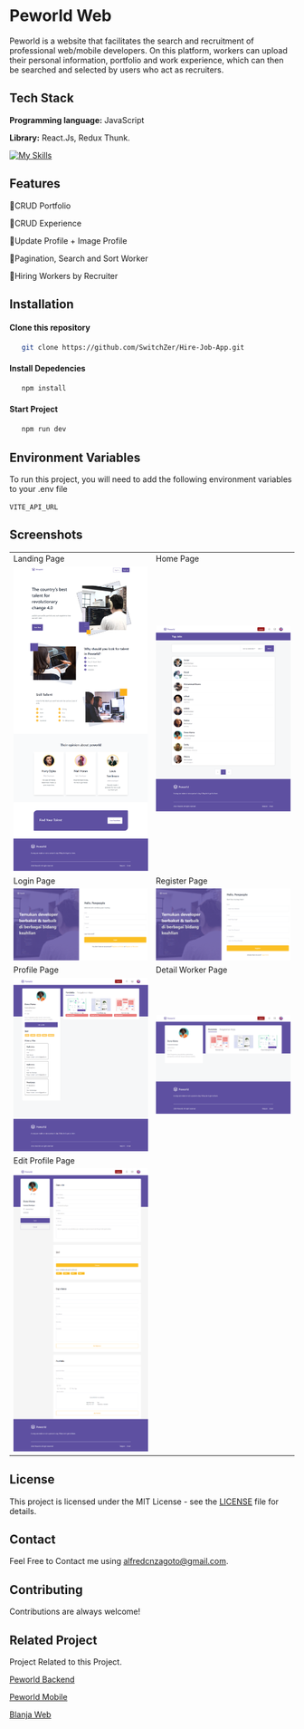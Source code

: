 # Peworld Web

Peworld is a website that facilitates the search and recruitment of professional web/mobile developers. On this platform, workers can upload their personal information, portfolio and work experience, which can then be searched and selected by users who act as recruiters.

## Tech Stack

**Programming language:** JavaScript

**Library:** React.Js, Redux Thunk.

[![My Skills](https://skillicons.dev/icons?i=js,html,css,tailwind,react,redux)](https://skillicons.dev)

## Features

🛄CRUD Portfolio

🛄CRUD Experience

🛄Update Profile + Image Profile

🛄Pagination, Search and Sort Worker

🛄Hiring Workers by Recruiter

## Installation

#### Clone this repository

```bash
   git clone https://github.com/SwitchZer/Hire-Job-App.git
```

#### Install Depedencies

```bash
   npm install
```

#### Start Project

```bash
   npm run dev
```

## Environment Variables

To run this project, you will need to add the following environment variables to your .env file

`VITE_API_URL`

## Screenshots

<table>
   <tr>
      <td>Landing Page</td>
      <td>Home Page</td>
   </tr>
   <tr>
      <td><img width="350px" src="./public/screenshoot/LandingPage.png" border="0" alt="" /></td>
      <td><img width="350px" src="./public/screenshoot/Home1.png" border="0" alt="" /></td>
   </tr>
    <tr>
      <td>Login Page</td>
      <td>Register Page</td>
   </tr>
   <tr>
      <td><img width="350px" src="./public/screenshoot/LoginPage.png" border="0" alt="" /></td>
      <td><img width="350px" src="./public/screenshoot/RegisterWorker.png" border="0" alt="" /></td>
   </tr>
   <tr>
      <td>Profile Page</td>
      <td>Detail Worker Page</td>
   </tr>
   <tr>
      <td><img width="350px" src="./public/screenshoot/ProfileWorker1.png" border="0" alt="" /></td>
      <td><img width="350px" src="./public/screenshoot/DetailWorker1.png" border="0" alt="" /></td>
   </tr>
   <tr>
      <td>Edit Profile Page</td>
   </tr>
   <tr>
      <td><img width="350px" src="./public/screenshoot/EditProfile.png" border="0" alt="" /></td>
   </tr>
</table>

## License

This project is licensed under the MIT License - see the [LICENSE](LICENSE) file for details.

## Contact

Feel Free to Contact me using [alfredcnzagoto@gmail.com](alfredcnzagoto@gmail.com).

## Contributing

Contributions are always welcome!

## Related Project

Project Related to this Project.

[Peworld Backend](https://github.com/SwitchZer/hire-job-backend)

[Peworld Mobile](https://github.com/SwitchZer/PeWorld-Mobile)

[Blanja Web](https://github.com/SwitchZer/blanja-fe/tree/main)
